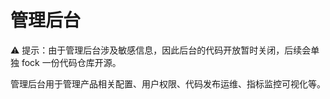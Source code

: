 # 管理后台

⚠️ 提示：由于管理后台涉及敏感信息，因此后台的代码开放暂时关闭，后续会单独 fock 一份代码仓库开源。

管理后台用于管理产品相关配置、用户权限、代码发布运维、指标监控可视化等。
